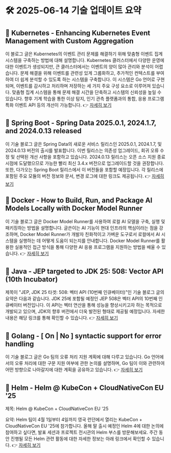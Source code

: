 # 🛠️ 2025-06-14 기술 업데이트 요약

## 🔹 Kubernetes - Enhancing Kubernetes Event Management with Custom Aggregation
이 블로그 글은 Kubernetes의 이벤트 관리 문제를 해결하기 위해 맞춤형 이벤트 집계 시스템을 구축하는 방법에 대해 설명합니다. Kubernetes 클러스터에서 다양한 운영에 대한 이벤트가 생성되지만, 큰 클러스터에서는 이벤트의 양이 많아 관리와 분석이 어렵습니다. 문제 해결을 위해 이벤트를 관련성 있게 그룹화하고, 추가적인 컨텍스트를 부여하여 더 쉽게 분석할 수 있도록 하는 시스템을 구축합니다. 이 시스템은 Go 언어로 구현되며, 이벤트를 감시하고 처리하며 저장하는 세 가지 주요 구성 요소로 이루어져 있습니다. 맞춤형 집계 시스템을 통해 문제 해결 시간을 단축하고 시스템의 신뢰성을 높일 수 있습니다. 향후 기계 학습을 통한 이상 탐지, 인기 관측 플랫폼과의 통합, 응용 프로그램 특화 이벤트 API 등의 개선이 가능합니다.
👉 [자세히 보기](https://kubernetes.io/blog/2025/06/10/enhancing-kubernetes-event-management-custom-aggregation/)

## 🔹 Spring Boot - Spring Data 2025.0.1, 2024.1.7, and 2024.0.13 released
이 기술 블로그 글은 Spring Data의 새로운 서비스 릴리스인 2025.0.1, 2024.1.7, 및 2024.0.13 버전의 출시를 발표합니다. 이번 릴리스는 의존성 업그레이드, 회귀 오류 수정 및 선택된 개선 사항을 포함하고 있습니다. 2024.0.13 릴리스는 오픈 소스 지원 종료 시점에 도달했으므로 가능한 빨리 최신 3.4.x 버전으로 업그레이드할 것을 권장합니다. 또한, 다가오는 Spring Boot 릴리스에서 이 버전들을 포함할 예정입니다. 각 릴리스에 포함된 주요 모듈의 버전 정보와 문서, 변경 로그에 대한 링크도 제공됩니다.
👉 [자세히 보기](https://spring.io/blog/2025/06/13/spring-data-2025-0-1-2024-1-7-and-2024-0-13-released)

## 🔹 Docker - How to Build, Run, and Package AI Models Locally with Docker Model Runner
이 기술 블로그 글은 Docker Model Runner를 사용하여 로컬 AI 모델을 구축, 실행 및 패키징하는 방법을 설명합니다. 글쓴이는 AI 기능이 현대 인프라의 핵심이라는 점을 강조하며, Docker Model Runner가 개발자 친화적이고 가벼운 도구로서 로컬에서 AI 시스템을 실행하는 데 어떻게 도움이 되는지를 안내합니다. Docker Model Runner를 활용한 실용적인 접근 방식을 통해 다양한 AI 응용 프로그램을 지원하는 방법을 배울 수 있습니다.
👉 [자세히 보기](https://www.docker.com/blog/how-to-build-run-and-package-ai-models-locally-with-docker-model-runner/)

## 🔹 Java - JEP targeted to JDK 25: 508: Vector API (10th Incubator)
제목이 "JEP, JDK 25 타겟: 508: 벡터 API (10번째 인큐베이터)"인 기술 블로그 글의 요약은 다음과 같습니다. JDK 25에 포함될 예정인 JEP 508은 벡터 API의 10번째 인큐베이터 버전입니다. 이 API는 벡터 연산을 통해 성능을 향상시키고자 하는 목적으로 개발되고 있으며, JDK의 향후 버전에서 더욱 발전된 형태로 제공될 예정입니다. 자세한 내용은 해당 링크를 통해 확인할 수 있습니다.
👉 [자세히 보기](https://inside.java/2025/06/13/jep508-targeted-to-jdk25/)

## 🔹 Golang - [ On | No ] syntactic support for error handling
이 기술 블로그 글은 Go 팀의 오류 처리 지원 계획에 대해 다루고 있습니다. Go 언어에서의 오류 처리에 대한 구문 지원 여부에 관한 논의를 설명하며, Go 팀이 이와 관련하여 어떤 방향으로 나아갈지에 대한 계획을 공유하고 있습니다.
👉 [자세히 보기](https://go.dev/blog/error-syntax)

## 🔹 Helm - Helm @ KubeCon + CloudNativeCon EU '25
제목: Helm @ KubeCon + CloudNativeCon EU '25

요약: Helm 팀이 4월 1일부터 4일까지 영국 런던에서 열리는 KubeCon + CloudNativeCon EU '25에 참가합니다. 올해 말 출시 예정인 Helm 4에 대한 논의에 참여하고 싶다면, 발표 세션과 프로젝트 전시관의 Helm 부스를 방문해보세요. 주간 동안 진행될 모든 Helm 관련 활동에 대한 자세한 정보는 아래 링크에서 확인할 수 있습니다.
👉 [자세히 보기](https://helm.sh/blog/helm-at-kubecon-eu-25/)

